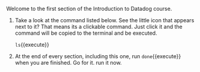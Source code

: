 Welcome to the first section of the Introduction to Datadog course. 

1.  Take a look at the command listed below. See the little icon that appears next to it? That means its a clickable command. Just click it and the command will be copied to the terminal and be executed.

    `ls`{{execute}}

2.  At the end of every section, including this one, run `done`{{execute}} when you are finished. Go for it. run it now.